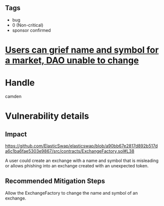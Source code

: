 ## Tags

- bug
- 0 (Non-critical)
- sponsor confirmed

# [Users can grief name and symbol for a market, DAO unable to change](https://github.com/code-423n4/2022-01-elasticswap-findings/issues/110) 

# Handle

camden


# Vulnerability details

## Impact
https://github.com/ElasticSwap/elasticswap/blob/a90bb67e2817d892b517da6c1ba6fae5303e9867/src/contracts/ExchangeFactory.sol#L38

A user could create an exchange with a name and symbol that is misleading or allows phishing into an exchange created with an unexpected token.

## Recommended Mitigation Steps
Allow the ExchangeFactory to change the name and symbol of an exchange.

